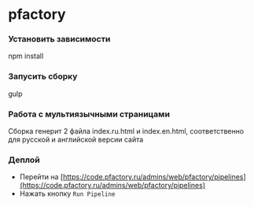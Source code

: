 # pfactory
### Установить зависимости
npm install
### Запусить сборку
gulp
### Работа с мультиязычными страницами
Сборка генерит 2 файла index.ru.html и index.en.html, соответственно для русской и английской версии сайта
### Деплой
- Перейти на [https://code.pfactory.ru/admins/web/pfactory/pipelines](https://code.pfactory.ru/admins/web/pfactory/pipelines)
- Нажать кнопку `Run Pipeline`

